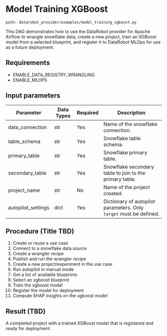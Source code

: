 # Model Training XGBoost
`path: datarobot_provider/examples/model_training_xgboost.py`

This DAG demonstrates how to use the DataRobot provider for Apache Airflow to wrangle snowflake data,
create a new project, train an XGBoost model from a selected blueprint, and register it to DataRobot MLOps
for use as a future deployment.

## Requirements

* ENABLE_DATA_REGISTRY_WRANGLING
* ENABLE_MLOPS

## Input parameters

| Parameter | Data Types | Required | Description                                                        |
|-----------|------------|----------|--------------------------------------------------------------------|
| data_connection | str        | Yes      | Name of the snowflake connection.                                  |
| table_schema | str        | Yes      | Snowflake table schema.                                            |
| primary_table | str        | Yes      | Snowflake primary table.                                           |
| secondary_table | str        | Yes      | Snowflake secondary table to join to the primary table.            |
| project_name | str        | No       | Name of the project created.                                       |
| autopilot_settings | dict       | Yes      | Dictionary of autopilot parameters. Only `target` must be defined. |

## Procedure (Title TBD)

1. Create or reuse a use case
2. Connect to a snowflake data source
3. Create a wrangler recipe
4. Publish and run the wrangler recipe
5. Create a new project/experiment in the use case
6. Run autopilot in manual mode
7. Get a list of available blueprints
8. Select an xgboost blueprint
9. Train the xgboost model
10. Register the model for deployment
11. Compute SHAP insights on the xgboost model

## Result (TBD)

A completed project with a trained XGBoost model that is registered and ready for deployment.

